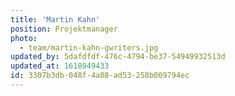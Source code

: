 ```yaml
---
title: 'Martin Kahn'
position: Projektmanager
photo:
  - team/martin-kahn-gwriters.jpg
updated_by: 5dafdfdf-476c-4794-be37-54949932513d
updated_at: 1618949433
id: 3307b3db-048f-4a08-ad53-258b009794ec
---
```

